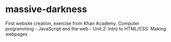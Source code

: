 # massive-darkness
First website creation, exercise from Khan Academy. Computer programming - JavaScript and the web - Unit 2: Intro to HTML/CSS: Making webpages
